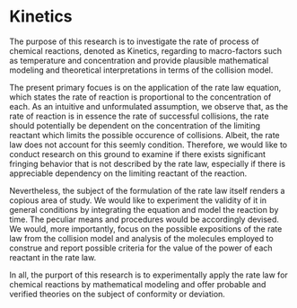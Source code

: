 # Kinetics
The purpose of this research is to investigate the rate of process of chemical reactions, denoted as Kinetics, regarding to macro-factors such as temperature and concentration and provide plausible mathematical modeling and theoretical interpretations in terms of the collision model.

The present primary focues is on the application of the rate law equation, which states the rate of reaction is proportional to the concentration of each. As an intuitive and unformulated assumption, we observe that, as the rate of reaction is in essence the rate of successful collisions, the rate should potentially be dependent on the concentration of the limiting reactant which limits the possible occurence of collisions. Albeit, the rate law does not account for this seemly condition. Therefore, we would like to conduct research on this ground to examine if there exists significant fringing behavior that is not described by the rate law, especially if there is appreciable dependency on the limiting reactant of the reaction. 

Nevertheless, the subject of the formulation of the rate law itself renders a copious area of study. We would like to experiment the validity of it in general conditions by integrating the equation and model the reaction by time. The peculiar means and procedures would be accordingly devised. We would, more importantly, focus on the possible expositions of the rate law from the collision model and analysis of the molecules employed to construe and report possible criteria for the value of the power of each reactant in the rate law. 

In all, the purport of this research is to experimentally apply the rate law for chemical reactions by mathematical modeling and offer probable and verified theories on the subject of conformity or deviation. 
